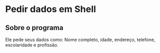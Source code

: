 <h1>Pedir dados em Shell</h1>

<h2>Sobre o programa</h2>

<p>Ele pede seus dados como: Nome completo, idade, endereço, telefone, escolaridade e profissão.</p>
